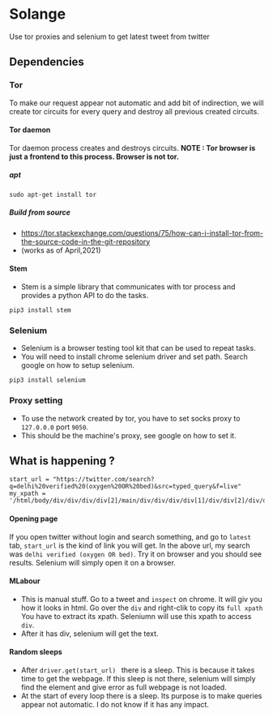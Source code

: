 # Solange
Use tor proxies and selenium to get latest tweet from twitter
## Dependencies

### Tor 
To make our request appear not automatic and add bit of indirection, we will create tor circuits for every query and 
destroy all previous created circuits.

#### Tor daemon
Tor daemon process creates and destroys circuits. 
**NOTE : Tor browser is just a frontend to this process. Browser is not tor.**  

##### apt
```
sudo apt-get install tor
```

##### Build from source
* https://tor.stackexchange.com/questions/75/how-can-i-install-tor-from-the-source-code-in-the-git-repository 
* (works as of April,2021)

#### Stem
* Stem is a simple library that communicates with tor process and provides a python API to do the tasks.
```
pip3 install stem
```

### Selenium
* Selenium is a browser testing tool kit that can be used to repeat tasks. 
* You will need to install chrome selenium driver and set path. Search google on how to setup selenium.
```
pip3 install selenium

```
### Proxy setting
* To use the network created by tor, you have to set socks proxy to `127.0.0.0` port `9050`.
* This should be the machine's proxy, see google on how to set it.

## What is happening ?

```
start_url = "https://twitter.com/search?q=delhi%20verified%20(oxygen%20OR%20bed)&src=typed_query&f=live" 
my_xpath = '/html/body/div/div/div/div[2]/main/div/div/div/div[1]/div/div[2]/div/div/section/div/div/div[1]'
```
#### Opening page
If you open twitter without login and search something, and go to `latest` tab, `start_url` is the kind of link you will get. In the above url, my search was `delhi verified (oxygen OR bed)`. Try it on browser and you should see results. Selenium will simply open it on a browser. 
#### MLabour
* This is manual stuff. Go to a tweet and `inspect` on chrome. It will giv you how it looks in html. Go over the `div` and right-clik to copy its `full xpath` You have to extract its xpath. Seleniumn will use this xpath to access `div`. 
* After it has div, selenium will get the text.

#### Random sleeps
* After `driver.get(start_url) ` there is a sleep. This is because it takes time to get the webpage. If this sleep is not there, selenium will simply find the element and give error as full webpage is not loaded. 
* At the start of every loop there is a sleep. Its purpose is to make queries appear not automatic. I do not know if it has any impact.

